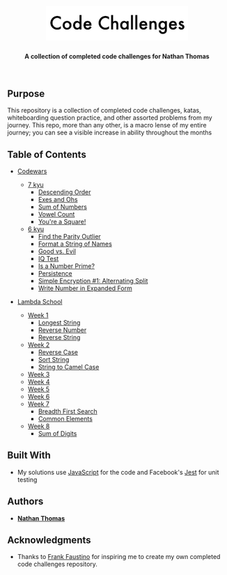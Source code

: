 <h1 align="center"><img src="src/assets/readme-header.png" /></h1>
<h4 align="center">A collection of completed code challenges for Nathan Thomas</h4>
<br>

## Purpose

This repository is a collection of completed code challenges, katas, whiteboarding question practice, and other assorted problems from my journey. This repo, more than any other, is a macro lense of my entire journey; you can see a visible increase in ability throughout the months

## Table of Contents

- [Codewars](src/codewars/)

  - [7 kyu](src/codewars/7-kyu)
    - [Descending Order](src/codewars/7-kyu/descending-order)
    - [Exes and Ohs](src/codewars/7-kyu/exes-and-ohs)
    - [Sum of Numbers](src/codewars/7-kyu/sum-of-numbers)
    - [Vowel Count](src/codewars/7-kyu/vowel-count)
    - [You're a Square!](src/codewars/7-kyu/you're-a-square)
  - [6 kyu](src/codewars/6-kyu)
    - [Find the Parity Outlier](src/codewars/6-kyu/find-the-parity-outlier)
    - [Format a String of Names](src/codewars/6-kyu/format-a-string-of-names)
    - [Good vs. Evil](src/codewars/6-kyu/good-vs-evil)
    - [IQ Test](src/codewars/6-kyu/iq-test)
    - [Is a Number Prime?](src/codewars/6-kyu/is-a-number-prime)
    - [Persistence](src/codewars/6-kyu/persistence-bugger)
    - [Simple Encryption #1: Alternating Split](src/codewars/6-kyu/simple-encryption-1)
    - [Write Number in Expanded Form](src/codewars/6-kyu/write-number-in-expanded-form)

- [Lambda School](src/lambda-school/)

  - [Week 1](src/lambda-school/week-1)
    - [Longest String](src/lambda-school/week-1/longest-string)
    - [Reverse Number](src/lambda-school/week-1/reverse-number)
    - [Reverse String](src/lambda-school/week-1/reverse-string)
  - [Week 2](src/lambda-school/week-2)
    - [Reverse Case](src/lambda-school/week-2/reverse-case)
    - [Sort String](src/lambda-school/week-2/sort-string)
    - [String to Camel Case](src/lambda-school/week-2/string-to-camel-case)
  - [Week 3](src/lambda-school/week-3)
  - [Week 4](src/lambda-school/week-4)
  - [Week 5](src/lambda-school/week-5)
  - [Week 6](src/lambda-school/week-6)
  - [Week 7](src/lambda-school/week-7)
    - [Breadth First Search](src/lambda-school/week-7/breadth-first-search)
    - [Common Elements](src/lambda-school/week-7/common-elements)
  - [Week 8](src/lambda-school/week-8)
    - [Sum of Digits](src/lambda-school/week-8/sum-of-digits)

## Built With

- My solutions use [JavaScript](https://www.ecma-international.org/ecma-262/6.0/) for the code and Facebook's [Jest](https://jestjs.io/en/) for unit testing

## Authors

- [**Nathan Thomas**](https://github.com/nwthomas)

## Acknowledgments

- Thanks to [Frank Faustino](https://github.com/frankfaustino) for inspiring me to create my own completed code challenges repository.
